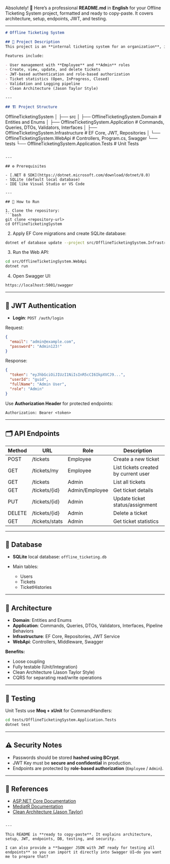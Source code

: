 Absolutely! 🌟
Here’s a professional **README.md** in **English** for your Offline Ticketing System project, formatted and ready to copy-paste. It covers architecture, setup, endpoints, JWT, and testing.

---

```markdown
# Offline Ticketing System

## 📝 Project Description
This project is an **internal ticketing system for an organization**, implemented using **ASP.NET Core 8 Web API** with **CQRS + MediatR**.  

Features include:

- User management with **Employee** and **Admin** roles
- Create, view, update, and delete tickets
- JWT-based authentication and role-based authorization
- Ticket statistics (Open, InProgress, Closed)
- Validation and Logging pipeline
- Clean Architecture (Jason Taylor Style)

---

## 🏗️ Project Structure

```

OfflineTicketingSystem
│
├── src
│   ├── OfflineTicketingSystem.Domain        # Entities and Enums
│   ├── OfflineTicketingSystem.Application   # Commands, Queries, DTOs, Validators, Interfaces
│   ├── OfflineTicketingSystem.Infrastructure # EF Core, JWT, Repositories
│   └── OfflineTicketingSystem.WebApi       # Controllers, Program.cs, Swagger
└── tests
└── OfflineTicketingSystem.Application.Tests # Unit Tests

````

---

## ⚙️ Prerequisites

- [.NET 8 SDK](https://dotnet.microsoft.com/download/dotnet/8.0)
- SQLite (default local database)
- IDE like Visual Studio or VS Code

---

## 🏃 How to Run

1. Clone the repository:
```bash
git clone <repository-url>
cd OfflineTicketingSystem
````

2. Apply EF Core migrations and create SQLite database:

```bash
dotnet ef database update --project src/OfflineTicketingSystem.Infrastructure
```

3. Run the Web API:

```bash
cd src/OfflineTicketingSystem.WebApi
dotnet run
```

4. Open Swagger UI:

```
https://localhost:5001/swagger
```

---

## 🔐 JWT Authentication

* **Login**: `POST /auth/login`

Request:

```json
{
  "email": "admin@example.com",
  "password": "Admin123!"
}
```

Response:

```json
{
  "token": "eyJhbGciOiJIUzI1NiIsInR5cCI6IkpXVCJ9...",
  "userId": "guid",
  "fullName": "Admin User",
  "role": "Admin"
}
```

Use **Authorization Header** for protected endpoints:

```
Authorization: Bearer <token>
```

---

## 🗂️ API Endpoints

| Method | URL            | Role           | Description                          |
| ------ | -------------- | -------------- | ------------------------------------ |
| POST   | /tickets       | Employee       | Create a new ticket                  |
| GET    | /tickets/my    | Employee       | List tickets created by current user |
| GET    | /tickets       | Admin          | List all tickets                     |
| GET    | /tickets/{id}  | Admin/Employee | Get ticket details                   |
| PUT    | /tickets/{id}  | Admin          | Update ticket status/assignment      |
| DELETE | /tickets/{id}  | Admin          | Delete a ticket                      |
| GET    | /tickets/stats | Admin          | Get ticket statistics                |

---

## 💾 Database

* **SQLite** local database: `offline_ticketing.db`
* Main tables:

  * Users
  * Tickets
  * TicketHistories

---

## 🧩 Architecture

* **Domain**: Entities and Enums
* **Application**: Commands, Queries, DTOs, Validators, Interfaces, Pipeline Behaviors
* **Infrastructure**: EF Core, Repositories, JWT Service
* **WebApi**: Controllers, Middleware, Swagger

**Benefits:**

* Loose coupling
* Fully testable (Unit/Integration)
* Clean Architecture (Jason Taylor Style)
* CQRS for separating read/write operations

---

## 🧪 Testing

Unit Tests use **Moq + xUnit** for CommandHandlers:

```bash
cd tests/OfflineTicketingSystem.Application.Tests
dotnet test
```

---

## ⚠️ Security Notes

* Passwords should be stored **hashed using BCrypt**.
* JWT Key must be **secure and confidential** in production.
* Endpoints are protected by **role-based authorization** (`Employee` / `Admin`).

---

## 🔗 References

* [ASP.NET Core Documentation](https://docs.microsoft.com/en-us/aspnet/core/)
* [MediatR Documentation](https://github.com/jbogard/MediatR)
* [Clean Architecture (Jason Taylor)](https://jasontaylor.dev/clean-architecture-getting-started/)

```

---

This README is **ready to copy-paste**. It explains architecture, setup, JWT, endpoints, DB, testing, and security.  

I can also provide a **Swagger JSON with JWT ready for testing all endpoints** so you can import it directly into Swagger UI—do you want me to prepare that?
```
